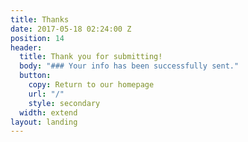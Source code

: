 ```yaml
---
title: Thanks
date: 2017-05-18 02:24:00 Z
position: 14
header:
  title: Thank you for submitting!
  body: "### Your info has been successfully sent."
  button:
    copy: Return to our homepage
    url: "/"
    style: secondary
  width: extend
layout: landing
---
```

